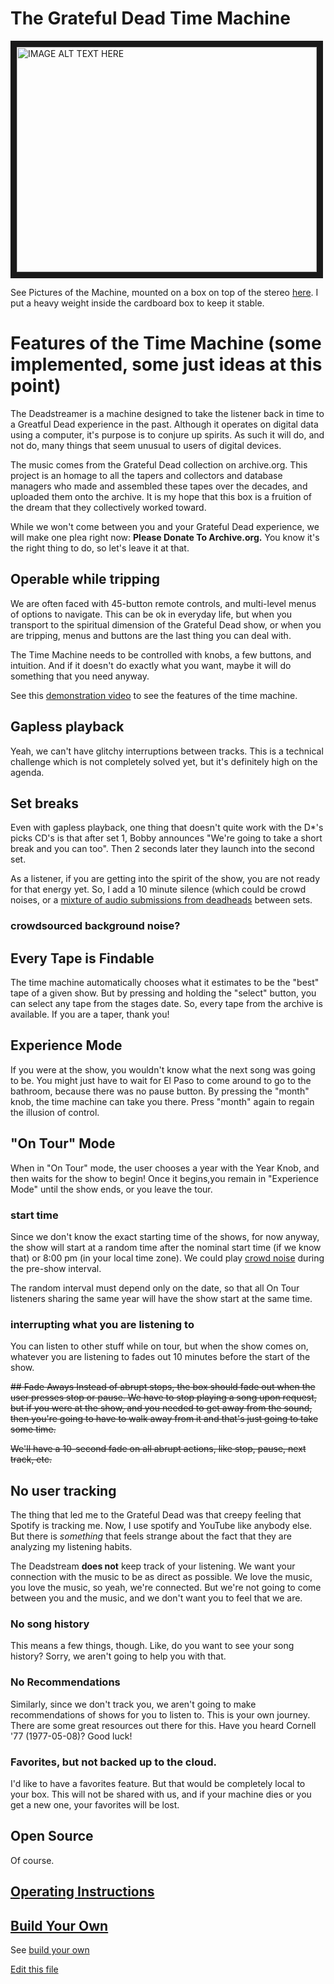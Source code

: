 # The Grateful Dead Time Machine

<a href="http://www.youtube.com/watch?feature=player_embedded&v=nq8CjzNKIPw
" target="_blank"><img src="http://img.youtube.com/vi/nq8CjzNKIPw/0.jpg" 
alt="IMAGE ALT TEXT HERE" width="480" height="360" border="10" /></a>

See Pictures of the Machine, mounted on a box on top of the stereo [here](https://photos.app.goo.gl/v283UjHjqFkScDVX6). I put a heavy weight inside the cardboard box to keep it stable. 

# Features of the Time Machine (some implemented, some just ideas at this point)

The Deadstreamer is a machine designed to take the listener back in time to a Greatful Dead experience in the past. Although it operates on digital data using a computer, it's purpose is to conjure up spirits. As such it will do, and not do, many things that seem unusual to users of digital devices. 

The music comes from the Grateful Dead collection on archive.org. This project is an homage to all the tapers and collectors and database managers who made and assembled these tapes over the decades, and uploaded them onto the archive. It is my hope that this box is a fruition of the dream that they collectively worked toward.

While we won't come between you and your Grateful Dead experience, we will make one plea right now: **Please Donate To Archive.org.** You know it's the right thing to do, so let's leave it at that.

## Operable while tripping

We are often faced with 45-button remote controls, and multi-level menus of options to navigate. This can be ok in everyday life, but when you transport to the spiritual dimension of the Grateful Dead show, or when you are tripping, menus and buttons are the last thing you can deal with.

The Time Machine needs to be controlled with knobs, a few buttons, and intuition. And if it doesn't do exactly what you want, maybe it will do something that you need anyway.


See this [demonstration video](https://youtu.be/nq8CjzNKIPw) to see the features of the time machine.

## Gapless playback

Yeah, we can't have glitchy interruptions between tracks. This is a technical challenge which is not completely solved yet, but it's definitely high on the agenda.

## Set breaks

Even with gapless playback, one thing that doesn't quite work with the D*'s picks CD's is that after set 1, Bobby announces "We're going to take a short break and you can too". Then 2 seconds later they launch into the second set. 

As a listener, if you are getting into the spirit of the show, you are not ready for that energy yet. So, I add a 10 minute silence (which could be crowd noises, or a [mixture of audio submissions from deadheads](#crowdsourced-background-noise) between sets.

### crowdsourced background noise?

## Every Tape is Findable
The time machine automatically chooses what it estimates to be the "best" tape of a given show. But by pressing and holding the "select" button, you can select any tape from the stages date. 
So, every tape from the archive is available. If you are a taper, thank you!


## Experience Mode
If you were at the show, you wouldn't know what the next song was going to be. 
You might just have to wait for El Paso to come around to go to the bathroom, because there was no pause button. 
By pressing the "month" knob, the time machine can take you there. Press "month" again to regain the illusion of control.


## "On Tour" Mode
When in "On Tour" mode, the user chooses a year with the Year Knob, and then waits for the show to begin! Once it begins,you remain in "Experience Mode" until the show ends, or you leave the tour. 

### start time
Since we don't know the exact starting time of the shows, for now anyway, the show will start at a random time after the nominal start time (if we know that) or 8:00 pm (in your local time zone). We could play [crowd noise](#crowdsourced-background-noise) during the pre-show interval.

The random interval must depend only on the date, so that all On Tour listeners sharing the same year will have the show start at the same time. 

### interrupting what you are listening to
You can listen to other stuff while on tour, but when the show comes on, whatever you are listening to fades out 10 minutes before the start of the show.

<s>
## Fade Aways
Instead of abrupt stops, the box should fade out when the user presses stop or pause.
We have to stop playing a song upon request, but if you were at the show, and you needed to get away from the sound, then you're going to have to walk away from it and that's just going to take some time.

We'll have a 10-second fade on all abrupt actions, like stop, pause, next track, etc.
</s>

## No user tracking
The thing that led me to the Grateful Dead was that creepy feeling that Spotify is tracking me. Now, I use spotify and YouTube like anybody else. But there is _something_ that feels strange about the fact that they are analyzing my listening habits.

The Deadstream **does not** keep track of your listening. We want your connection with the music to be as direct as possible. We love the music, you love the music, so yeah, we're connected. But we're not going to come between you and the music, and we don't want you to feel that we are.

### No song history
This means a few things, though. Like, do you want to see your song history? Sorry, we aren't going to help you with that. 

### No Recommendations
Similarly, since we don't track you, we aren't going to make recommendations of shows for you to listen to. This is your own journey. There are some great resources out there for this. Have you heard Cornell '77 (1977-05-08)? Good luck!

### Favorites, but not backed up to the cloud. 
I'd like to have a favorites feature. But that would be completely local to your box. This will not be shared with us, and if your machine dies or you get a new one, your favorites will be lost.


## Open Source
Of course.

## [Operating Instructions](https://eichblatt.github.io/deadstream/OperatingInstructions)

## [Build Your Own](https://eichblatt.github.io/deadstream/BuildYourOwn)

See [build your own](https://eichblatt.github.io/deadstream/BuildYourOwn)

[Edit this file](https://github.com/eichblatt/deadstream/edit/gh-pages/index.md)

